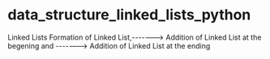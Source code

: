 # data_structure_linked_lists_python
 Linked Lists  Formation of Linked List,-------> Addition of Linked List at the begening and -------> Addition of Linked List at the ending
